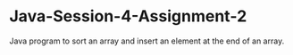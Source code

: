# Java-Session-4-Assignment-2
Java program to sort an array and insert an element at the end of an array.
